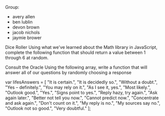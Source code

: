 Group:
- avery allen
- ben lublin
- devon brown
- jacob nichols
- jaymie brower

Dice Roller
Using what we've learned about the Math library in JavaScript, complete the following function that should return a value between 1 through 6 at random.

Consult the Oracle
Using the following array, write a function that will answer all of our questions by randomly choosing a response

var lifesAnswers = [
    "It is certain.",
    "It is decidedly so.",
    "Without a doubt.",
    "Yes – definitely.",
    "You may rely on it.",
    "As I see it, yes.",
    "Most likely.",
    "Outlook good.",
    "Yes.",
    "Signs point to yes.",
    "Reply hazy, try again.",
    "Ask again later.",
    "Better not tell you now.",
    "Cannot predict now.",
    "Concentrate and ask again.",
    "Don't count on it.",
    "My reply is no.",
    "My sources say no.",
    "Outlook not so good.",
    "Very doubtful."
];

